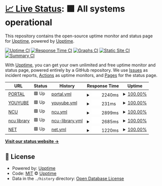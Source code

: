 # [📈 Live Status](https://demo.upptime.js.org): <!--live status--> **🟩 All systems operational**

This repository contains the open-source uptime monitor and status page for [Upptime](https://upptime.js.org), powered by [Upptime](https://github.com/upptime/upptime).

[![Uptime CI](https://github.com/upptime/upptime/workflows/Uptime%20CI/badge.svg)](https://github.com/upptime/upptime/actions?query=workflow%3A%22Uptime+CI%22)
[![Response Time CI](https://github.com/upptime/upptime/workflows/Response%20Time%20CI/badge.svg)](https://github.com/upptime/upptime/actions?query=workflow%3A%22Response+Time+CI%22)
[![Graphs CI](https://github.com/upptime/upptime/workflows/Graphs%20CI/badge.svg)](https://github.com/upptime/upptime/actions?query=workflow%3A%22Graphs+CI%22)
[![Static Site CI](https://github.com/upptime/upptime/workflows/Static%20Site%20CI/badge.svg)](https://github.com/upptime/upptime/actions?query=workflow%3A%22Static+Site+CI%22)
[![Summary CI](https://github.com/upptime/upptime/workflows/Summary%20CI/badge.svg)](https://github.com/upptime/upptime/actions?query=workflow%3A%22Summary+CI%22)

With [Upptime](https://upptime.js.org), you can get your own unlimited and free uptime monitor and status page, powered entirely by a GitHub repository. We use [Issues](https://github.com/upptime/upptime/issues) as incident reports, [Actions](https://github.com/upptime/upptime/actions) as uptime monitors, and [Pages](https://demo.upptime.js.org) for the status page.

<!--start: status pages-->
<!-- This summary is generated by Upptime (https://github.com/upptime/upptime) -->
<!-- Do not edit this manually, your changes will be overwritten -->
<!-- prettier-ignore -->
| URL | Status | History | Response Time | Uptime |
| --- | ------ | ------- | ------------- | ------ |
| <img alt="" src="https://favicons.githubusercontent.com/portal.ncu.edu.tw" height="13"> [PORTAL](https://portal.ncu.edu.tw/) | 🟩 Up | [portal.yml](https://github.com/yttc0000/Upptime/commits/HEAD/history/portal.yml) | <details><summary><img alt="Response time graph" src="./graphs/portal/response-time-week.png" height="20"> 2240ms</summary><br><a href="https://demo.upptime.js.org/history/portal"><img alt="Response time 2258" src="https://img.shields.io/endpoint?url=https%3A%2F%2Fraw.githubusercontent.com%2Fyttc0000%2FUpptime%2FHEAD%2Fapi%2Fportal%2Fresponse-time.json"></a><br><a href="https://demo.upptime.js.org/history/portal"><img alt="24-hour response time 2714" src="https://img.shields.io/endpoint?url=https%3A%2F%2Fraw.githubusercontent.com%2Fyttc0000%2FUpptime%2FHEAD%2Fapi%2Fportal%2Fresponse-time-day.json"></a><br><a href="https://demo.upptime.js.org/history/portal"><img alt="7-day response time 2240" src="https://img.shields.io/endpoint?url=https%3A%2F%2Fraw.githubusercontent.com%2Fyttc0000%2FUpptime%2FHEAD%2Fapi%2Fportal%2Fresponse-time-week.json"></a><br><a href="https://demo.upptime.js.org/history/portal"><img alt="30-day response time 2258" src="https://img.shields.io/endpoint?url=https%3A%2F%2Fraw.githubusercontent.com%2Fyttc0000%2FUpptime%2FHEAD%2Fapi%2Fportal%2Fresponse-time-month.json"></a><br><a href="https://demo.upptime.js.org/history/portal"><img alt="1-year response time 2258" src="https://img.shields.io/endpoint?url=https%3A%2F%2Fraw.githubusercontent.com%2Fyttc0000%2FUpptime%2FHEAD%2Fapi%2Fportal%2Fresponse-time-year.json"></a></details> | <details><summary><a href="https://demo.upptime.js.org/history/portal">100.00%</a></summary><a href="https://demo.upptime.js.org/history/portal"><img alt="All-time uptime 100.00%" src="https://img.shields.io/endpoint?url=https%3A%2F%2Fraw.githubusercontent.com%2Fyttc0000%2FUpptime%2FHEAD%2Fapi%2Fportal%2Fuptime.json"></a><br><a href="https://demo.upptime.js.org/history/portal"><img alt="24-hour uptime 100.00%" src="https://img.shields.io/endpoint?url=https%3A%2F%2Fraw.githubusercontent.com%2Fyttc0000%2FUpptime%2FHEAD%2Fapi%2Fportal%2Fuptime-day.json"></a><br><a href="https://demo.upptime.js.org/history/portal"><img alt="7-day uptime 100.00%" src="https://img.shields.io/endpoint?url=https%3A%2F%2Fraw.githubusercontent.com%2Fyttc0000%2FUpptime%2FHEAD%2Fapi%2Fportal%2Fuptime-week.json"></a><br><a href="https://demo.upptime.js.org/history/portal"><img alt="30-day uptime 100.00%" src="https://img.shields.io/endpoint?url=https%3A%2F%2Fraw.githubusercontent.com%2Fyttc0000%2FUpptime%2FHEAD%2Fapi%2Fportal%2Fuptime-month.json"></a><br><a href="https://demo.upptime.js.org/history/portal"><img alt="1-year uptime 100.00%" src="https://img.shields.io/endpoint?url=https%3A%2F%2Fraw.githubusercontent.com%2Fyttc0000%2FUpptime%2FHEAD%2Fapi%2Fportal%2Fuptime-year.json"></a></details>
| <img alt="" src="https://favicons.githubusercontent.com/www.youtube.com" height="13"> [YOUYUBE](https://www.youtube.com/) | 🟩 Up | [youyube.yml](https://github.com/yttc0000/Upptime/commits/HEAD/history/youyube.yml) | <details><summary><img alt="Response time graph" src="./graphs/youyube/response-time-week.png" height="20"> 231ms</summary><br><a href="https://demo.upptime.js.org/history/youyube"><img alt="Response time 256" src="https://img.shields.io/endpoint?url=https%3A%2F%2Fraw.githubusercontent.com%2Fyttc0000%2FUpptime%2FHEAD%2Fapi%2Fyouyube%2Fresponse-time.json"></a><br><a href="https://demo.upptime.js.org/history/youyube"><img alt="24-hour response time 214" src="https://img.shields.io/endpoint?url=https%3A%2F%2Fraw.githubusercontent.com%2Fyttc0000%2FUpptime%2FHEAD%2Fapi%2Fyouyube%2Fresponse-time-day.json"></a><br><a href="https://demo.upptime.js.org/history/youyube"><img alt="7-day response time 231" src="https://img.shields.io/endpoint?url=https%3A%2F%2Fraw.githubusercontent.com%2Fyttc0000%2FUpptime%2FHEAD%2Fapi%2Fyouyube%2Fresponse-time-week.json"></a><br><a href="https://demo.upptime.js.org/history/youyube"><img alt="30-day response time 256" src="https://img.shields.io/endpoint?url=https%3A%2F%2Fraw.githubusercontent.com%2Fyttc0000%2FUpptime%2FHEAD%2Fapi%2Fyouyube%2Fresponse-time-month.json"></a><br><a href="https://demo.upptime.js.org/history/youyube"><img alt="1-year response time 256" src="https://img.shields.io/endpoint?url=https%3A%2F%2Fraw.githubusercontent.com%2Fyttc0000%2FUpptime%2FHEAD%2Fapi%2Fyouyube%2Fresponse-time-year.json"></a></details> | <details><summary><a href="https://demo.upptime.js.org/history/youyube">100.00%</a></summary><a href="https://demo.upptime.js.org/history/youyube"><img alt="All-time uptime 100.00%" src="https://img.shields.io/endpoint?url=https%3A%2F%2Fraw.githubusercontent.com%2Fyttc0000%2FUpptime%2FHEAD%2Fapi%2Fyouyube%2Fuptime.json"></a><br><a href="https://demo.upptime.js.org/history/youyube"><img alt="24-hour uptime 100.00%" src="https://img.shields.io/endpoint?url=https%3A%2F%2Fraw.githubusercontent.com%2Fyttc0000%2FUpptime%2FHEAD%2Fapi%2Fyouyube%2Fuptime-day.json"></a><br><a href="https://demo.upptime.js.org/history/youyube"><img alt="7-day uptime 100.00%" src="https://img.shields.io/endpoint?url=https%3A%2F%2Fraw.githubusercontent.com%2Fyttc0000%2FUpptime%2FHEAD%2Fapi%2Fyouyube%2Fuptime-week.json"></a><br><a href="https://demo.upptime.js.org/history/youyube"><img alt="30-day uptime 100.00%" src="https://img.shields.io/endpoint?url=https%3A%2F%2Fraw.githubusercontent.com%2Fyttc0000%2FUpptime%2FHEAD%2Fapi%2Fyouyube%2Fuptime-month.json"></a><br><a href="https://demo.upptime.js.org/history/youyube"><img alt="1-year uptime 100.00%" src="https://img.shields.io/endpoint?url=https%3A%2F%2Fraw.githubusercontent.com%2Fyttc0000%2FUpptime%2FHEAD%2Fapi%2Fyouyube%2Fuptime-year.json"></a></details>
| <img alt="" src="https://favicons.githubusercontent.com/www.ncu.edu.tw" height="13"> [NCU](https://www.ncu.edu.tw/tw/) | 🟩 Up | [ncu.yml](https://github.com/yttc0000/Upptime/commits/HEAD/history/ncu.yml) | <details><summary><img alt="Response time graph" src="./graphs/ncu/response-time-week.png" height="20"> 2899ms</summary><br><a href="https://demo.upptime.js.org/history/ncu"><img alt="Response time 2731" src="https://img.shields.io/endpoint?url=https%3A%2F%2Fraw.githubusercontent.com%2Fyttc0000%2FUpptime%2FHEAD%2Fapi%2Fncu%2Fresponse-time.json"></a><br><a href="https://demo.upptime.js.org/history/ncu"><img alt="24-hour response time 3487" src="https://img.shields.io/endpoint?url=https%3A%2F%2Fraw.githubusercontent.com%2Fyttc0000%2FUpptime%2FHEAD%2Fapi%2Fncu%2Fresponse-time-day.json"></a><br><a href="https://demo.upptime.js.org/history/ncu"><img alt="7-day response time 2899" src="https://img.shields.io/endpoint?url=https%3A%2F%2Fraw.githubusercontent.com%2Fyttc0000%2FUpptime%2FHEAD%2Fapi%2Fncu%2Fresponse-time-week.json"></a><br><a href="https://demo.upptime.js.org/history/ncu"><img alt="30-day response time 2731" src="https://img.shields.io/endpoint?url=https%3A%2F%2Fraw.githubusercontent.com%2Fyttc0000%2FUpptime%2FHEAD%2Fapi%2Fncu%2Fresponse-time-month.json"></a><br><a href="https://demo.upptime.js.org/history/ncu"><img alt="1-year response time 2731" src="https://img.shields.io/endpoint?url=https%3A%2F%2Fraw.githubusercontent.com%2Fyttc0000%2FUpptime%2FHEAD%2Fapi%2Fncu%2Fresponse-time-year.json"></a></details> | <details><summary><a href="https://demo.upptime.js.org/history/ncu">100.00%</a></summary><a href="https://demo.upptime.js.org/history/ncu"><img alt="All-time uptime 100.00%" src="https://img.shields.io/endpoint?url=https%3A%2F%2Fraw.githubusercontent.com%2Fyttc0000%2FUpptime%2FHEAD%2Fapi%2Fncu%2Fuptime.json"></a><br><a href="https://demo.upptime.js.org/history/ncu"><img alt="24-hour uptime 100.00%" src="https://img.shields.io/endpoint?url=https%3A%2F%2Fraw.githubusercontent.com%2Fyttc0000%2FUpptime%2FHEAD%2Fapi%2Fncu%2Fuptime-day.json"></a><br><a href="https://demo.upptime.js.org/history/ncu"><img alt="7-day uptime 100.00%" src="https://img.shields.io/endpoint?url=https%3A%2F%2Fraw.githubusercontent.com%2Fyttc0000%2FUpptime%2FHEAD%2Fapi%2Fncu%2Fuptime-week.json"></a><br><a href="https://demo.upptime.js.org/history/ncu"><img alt="30-day uptime 100.00%" src="https://img.shields.io/endpoint?url=https%3A%2F%2Fraw.githubusercontent.com%2Fyttc0000%2FUpptime%2FHEAD%2Fapi%2Fncu%2Fuptime-month.json"></a><br><a href="https://demo.upptime.js.org/history/ncu"><img alt="1-year uptime 100.00%" src="https://img.shields.io/endpoint?url=https%3A%2F%2Fraw.githubusercontent.com%2Fyttc0000%2FUpptime%2FHEAD%2Fapi%2Fncu%2Fuptime-year.json"></a></details>
| <img alt="" src="https://favicons.githubusercontent.com/www.lib.ncu.edu.tw" height="13"> [ncu library](https://www.lib.ncu.edu.tw/) | 🟩 Up | [ncu-library.yml](https://github.com/yttc0000/Upptime/commits/HEAD/history/ncu-library.yml) | <details><summary><img alt="Response time graph" src="./graphs/ncu-library/response-time-week.png" height="20"> 2685ms</summary><br><a href="https://demo.upptime.js.org/history/ncu-library"><img alt="Response time 2298" src="https://img.shields.io/endpoint?url=https%3A%2F%2Fraw.githubusercontent.com%2Fyttc0000%2FUpptime%2FHEAD%2Fapi%2Fncu-library%2Fresponse-time.json"></a><br><a href="https://demo.upptime.js.org/history/ncu-library"><img alt="24-hour response time 2153" src="https://img.shields.io/endpoint?url=https%3A%2F%2Fraw.githubusercontent.com%2Fyttc0000%2FUpptime%2FHEAD%2Fapi%2Fncu-library%2Fresponse-time-day.json"></a><br><a href="https://demo.upptime.js.org/history/ncu-library"><img alt="7-day response time 2685" src="https://img.shields.io/endpoint?url=https%3A%2F%2Fraw.githubusercontent.com%2Fyttc0000%2FUpptime%2FHEAD%2Fapi%2Fncu-library%2Fresponse-time-week.json"></a><br><a href="https://demo.upptime.js.org/history/ncu-library"><img alt="30-day response time 2298" src="https://img.shields.io/endpoint?url=https%3A%2F%2Fraw.githubusercontent.com%2Fyttc0000%2FUpptime%2FHEAD%2Fapi%2Fncu-library%2Fresponse-time-month.json"></a><br><a href="https://demo.upptime.js.org/history/ncu-library"><img alt="1-year response time 2298" src="https://img.shields.io/endpoint?url=https%3A%2F%2Fraw.githubusercontent.com%2Fyttc0000%2FUpptime%2FHEAD%2Fapi%2Fncu-library%2Fresponse-time-year.json"></a></details> | <details><summary><a href="https://demo.upptime.js.org/history/ncu-library">100.00%</a></summary><a href="https://demo.upptime.js.org/history/ncu-library"><img alt="All-time uptime 100.00%" src="https://img.shields.io/endpoint?url=https%3A%2F%2Fraw.githubusercontent.com%2Fyttc0000%2FUpptime%2FHEAD%2Fapi%2Fncu-library%2Fuptime.json"></a><br><a href="https://demo.upptime.js.org/history/ncu-library"><img alt="24-hour uptime 100.00%" src="https://img.shields.io/endpoint?url=https%3A%2F%2Fraw.githubusercontent.com%2Fyttc0000%2FUpptime%2FHEAD%2Fapi%2Fncu-library%2Fuptime-day.json"></a><br><a href="https://demo.upptime.js.org/history/ncu-library"><img alt="7-day uptime 100.00%" src="https://img.shields.io/endpoint?url=https%3A%2F%2Fraw.githubusercontent.com%2Fyttc0000%2FUpptime%2FHEAD%2Fapi%2Fncu-library%2Fuptime-week.json"></a><br><a href="https://demo.upptime.js.org/history/ncu-library"><img alt="30-day uptime 100.00%" src="https://img.shields.io/endpoint?url=https%3A%2F%2Fraw.githubusercontent.com%2Fyttc0000%2FUpptime%2FHEAD%2Fapi%2Fncu-library%2Fuptime-month.json"></a><br><a href="https://demo.upptime.js.org/history/ncu-library"><img alt="1-year uptime 100.00%" src="https://img.shields.io/endpoint?url=https%3A%2F%2Fraw.githubusercontent.com%2Fyttc0000%2FUpptime%2FHEAD%2Fapi%2Fncu-library%2Fuptime-year.json"></a></details>
| <img alt="" src="https://favicons.githubusercontent.com/www.net-fashion.net" height="13"> [NET](https://www.net-fashion.net/) | 🟩 Up | [net.yml](https://github.com/yttc0000/Upptime/commits/HEAD/history/net.yml) | <details><summary><img alt="Response time graph" src="./graphs/net/response-time-week.png" height="20"> 1220ms</summary><br><a href="https://demo.upptime.js.org/history/net"><img alt="Response time 1222" src="https://img.shields.io/endpoint?url=https%3A%2F%2Fraw.githubusercontent.com%2Fyttc0000%2FUpptime%2FHEAD%2Fapi%2Fnet%2Fresponse-time.json"></a><br><a href="https://demo.upptime.js.org/history/net"><img alt="24-hour response time 1286" src="https://img.shields.io/endpoint?url=https%3A%2F%2Fraw.githubusercontent.com%2Fyttc0000%2FUpptime%2FHEAD%2Fapi%2Fnet%2Fresponse-time-day.json"></a><br><a href="https://demo.upptime.js.org/history/net"><img alt="7-day response time 1220" src="https://img.shields.io/endpoint?url=https%3A%2F%2Fraw.githubusercontent.com%2Fyttc0000%2FUpptime%2FHEAD%2Fapi%2Fnet%2Fresponse-time-week.json"></a><br><a href="https://demo.upptime.js.org/history/net"><img alt="30-day response time 1222" src="https://img.shields.io/endpoint?url=https%3A%2F%2Fraw.githubusercontent.com%2Fyttc0000%2FUpptime%2FHEAD%2Fapi%2Fnet%2Fresponse-time-month.json"></a><br><a href="https://demo.upptime.js.org/history/net"><img alt="1-year response time 1222" src="https://img.shields.io/endpoint?url=https%3A%2F%2Fraw.githubusercontent.com%2Fyttc0000%2FUpptime%2FHEAD%2Fapi%2Fnet%2Fresponse-time-year.json"></a></details> | <details><summary><a href="https://demo.upptime.js.org/history/net">100.00%</a></summary><a href="https://demo.upptime.js.org/history/net"><img alt="All-time uptime 100.00%" src="https://img.shields.io/endpoint?url=https%3A%2F%2Fraw.githubusercontent.com%2Fyttc0000%2FUpptime%2FHEAD%2Fapi%2Fnet%2Fuptime.json"></a><br><a href="https://demo.upptime.js.org/history/net"><img alt="24-hour uptime 100.00%" src="https://img.shields.io/endpoint?url=https%3A%2F%2Fraw.githubusercontent.com%2Fyttc0000%2FUpptime%2FHEAD%2Fapi%2Fnet%2Fuptime-day.json"></a><br><a href="https://demo.upptime.js.org/history/net"><img alt="7-day uptime 100.00%" src="https://img.shields.io/endpoint?url=https%3A%2F%2Fraw.githubusercontent.com%2Fyttc0000%2FUpptime%2FHEAD%2Fapi%2Fnet%2Fuptime-week.json"></a><br><a href="https://demo.upptime.js.org/history/net"><img alt="30-day uptime 100.00%" src="https://img.shields.io/endpoint?url=https%3A%2F%2Fraw.githubusercontent.com%2Fyttc0000%2FUpptime%2FHEAD%2Fapi%2Fnet%2Fuptime-month.json"></a><br><a href="https://demo.upptime.js.org/history/net"><img alt="1-year uptime 100.00%" src="https://img.shields.io/endpoint?url=https%3A%2F%2Fraw.githubusercontent.com%2Fyttc0000%2FUpptime%2FHEAD%2Fapi%2Fnet%2Fuptime-year.json"></a></details>

<!--end: status pages-->

[**Visit our status website →**](https://demo.upptime.js.org)

## 📄 License

- Powered by: [Upptime](https://github.com/upptime/upptime)
- Code: [MIT](./LICENSE) © [Upptime](https://upptime.js.org)
- Data in the `./history` directory: [Open Database License](https://opendatacommons.org/licenses/odbl/1-0/)
